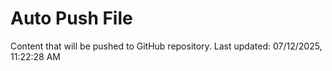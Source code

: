 # Auto Push File

Content that will be pushed to GitHub repository.
Last updated: 07/12/2025, 11:22:28 AM